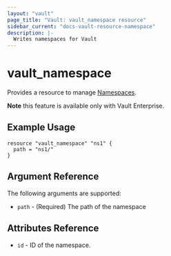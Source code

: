 ```yaml
---
layout: "vault"
page_title: "Vault: vault_namespace resource"
sidebar_current: "docs-vault-resource-namespace"
description: |-
  Writes namespaces for Vault
---
```


# vault\_namespace

Provides a resource to manage [Namespaces](https://www.vaultproject.io/docs/enterprise/namespaces/index.html).

**Note** this feature is available only with Vault Enterprise.

## Example Usage

```hcl
resource "vault_namespace" "ns1" {
  path = "ns1/"
}
```

## Argument Reference

The following arguments are supported:

* `path` - (Required) The path of the namespace

## Attributes Reference

* `id` - ID of the namespace.
